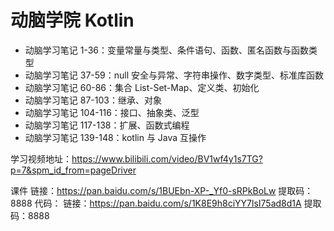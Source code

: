 # 动脑学院 Kotlin 

* 动脑学习笔记 1-36：变量常量与类型、条件语句、函数、匿名函数与函数类型
* 动脑学习笔记 37-59：null 安全与异常、字符串操作、数字类型、标准库函数
* 动脑学习笔记 60-86：集合 List-Set-Map、定义类、初始化
* 动脑学习笔记 87-103：继承、对象
* 动脑学习笔记 104-116：接口、抽象类、泛型
* 动脑学习笔记 117-138：扩展、函数式编程
* 动脑学习笔记 139-148：kotlin 与 Java 互操作



学习视频地址：https://www.bilibili.com/video/BV1wf4y1s7TG?p=7&spm_id_from=pageDriver

课件
链接：https://pan.baidu.com/s/1BUEbn-XP-_Yf0-sRPkBoLw 
提取码：8888 
代码：
链接：https://pan.baidu.com/s/1K8E9h8ciYY7lsI75ad8d1A 
提取码：8888 